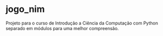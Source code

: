 # jogo_nim
Projeto para o curso de Introdução a Ciência da Computação com Python separado em módulos para uma melhor compreensão.
